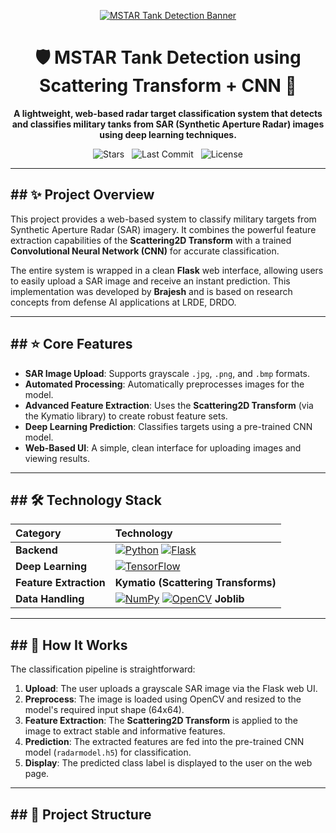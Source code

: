 <p align="center">
  <a href="https://github.com/Brajesh31/MSTAR-Tank-Detection">
    <img src="https://raw.githubusercontent.com/Brajesh31/asset/main/mstar-tank-banner.png" alt="MSTAR Tank Detection Banner">
  </a>
</p>

<div align="center">

# 🛡️ MSTAR Tank Detection using Scattering Transform + CNN 📡

**A lightweight, web-based radar target classification system that detects and classifies military tanks from SAR (Synthetic Aperture Radar) images using deep learning techniques.**

</div>

<p align="center">
  <img src="https://img.shields.io/github/stars/Brajesh31/MSTAR-Tank-Detection?style=for-the-badge&color=gold" alt="Stars">
  &nbsp;
  <img src="https://img.shields.io/github/last-commit/Brajesh31/MSTAR-Tank-Detection?style=for-the-badge&color=blue" alt="Last Commit">
  &nbsp;
  <img src="https://img.shields.io/github/license/Brajesh31/MSTAR-Tank-Detection?style=for-the-badge&color=green" alt="License">
</p>

---

## ## ✨ Project Overview

This project provides a web-based system to classify military targets from Synthetic Aperture Radar (SAR) imagery. It combines the powerful feature extraction capabilities of the **Scattering2D Transform** with a trained **Convolutional Neural Network (CNN)** for accurate classification.

The entire system is wrapped in a clean **Flask** web interface, allowing users to easily upload a SAR image and receive an instant prediction. This implementation was developed by **Brajesh** and is based on research concepts from defense AI applications at LRDE, DRDO.

---
## ## ⭐ Core Features

* **SAR Image Upload**: Supports grayscale `.jpg`, `.png`, and `.bmp` formats.
* **Automated Processing**: Automatically preprocesses images for the model.
* **Advanced Feature Extraction**: Uses the **Scattering2D Transform** (via the Kymatio library) to create robust feature sets.
* **Deep Learning Prediction**: Classifies targets using a pre-trained CNN model.
* **Web-Based UI**: A simple, clean interface for uploading images and viewing results.

---
## ## 🛠️ Technology Stack

| Category | Technology |
| :--- | :--- |
| **Backend** | [![Python](https://img.shields.io/badge/Python-3776AB?style=for-the-badge&logo=python&logoColor=white)](https://www.python.org/) [![Flask](https://img.shields.io/badge/Flask-000000?style=for-the-badge&logo=flask&logoColor=white)](https://flask.palletsprojects.com/) |
| **Deep Learning** | [![TensorFlow](https://img.shields.io/badge/TensorFlow-FF6F00?style=for-the-badge&logo=tensorflow&logoColor=white)](https://www.tensorflow.org/) |
| **Feature Extraction**| **Kymatio (Scattering Transforms)** |
| **Data Handling** | [![NumPy](https://img.shields.io/badge/NumPy-013243?style=for-the-badge&logo=numpy&logoColor=white)](https://numpy.org/) [![OpenCV](https://img.shields.io/badge/OpenCV-5C3EE8?style=for-the-badge&logo=opencv&logoColor=white)](https://opencv.org/) **Joblib** |

---
## ## 🧠 How It Works

The classification pipeline is straightforward:
1.  **Upload**: The user uploads a grayscale SAR image via the Flask web UI.
2.  **Preprocess**: The image is loaded using OpenCV and resized to the model's required input shape (64x64).
3.  **Feature Extraction**: The **Scattering2D Transform** is applied to the image to extract stable and informative features.
4.  **Prediction**: The extracted features are fed into the pre-trained CNN model (`radarmodel.h5`) for classification.
5.  **Display**: The predicted class label is displayed to the user on the web page.

---
## ## 📁 Project Structure
